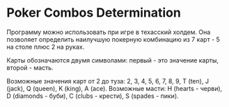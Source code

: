 # Poker Combos Determination
Программу можно использовать при игре в техасский холдем. Она позволяет определить наилучшую покерную комбинацию из 7 карт - 5 на столе плюс 2 на руках.

Карты обозначаются двумя символами: первый - это значение карты, второй - масть.

Возможные значения карт от 2 до туза: 2, 3, 4, 5, 6, 7, 8, 9, T (ten), J (jack), Q (queen), K (king), A (ace).
Возможные масти: H (hearts - черви), D (diamonds - буби), C (clubs - крести), S (spades - пики).
